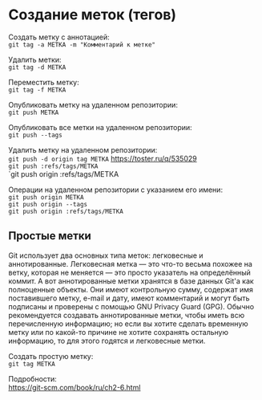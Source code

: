 

Создание меток (тегов)
======================

Создать метку с аннотацией:  
`git tag -a МЕТКА -m "Комментарий к метке"`

Удалить метки:  
`git tag -d МЕТКА`

Переместить метку:  
`git tag -f МЕТКА`

Опубликовать метку на удаленном репозитории:  
`git push МЕТКА`

Опубликовать все метки на удаленном репозитории:  
`git push --tags`

Удалить метку на удаленном репозитории:  
`git push -d origin tag МЕТКА` https://toster.ru/q/535029  
`git push :refs/tags/МЕТКА`  
`git push origin :refs/tags/МЕТКА  

Операции на удаленном репозитории с указанием его имени:  
`git push origin МЕТКА`  
`git push origin --tags`  
`git push origin :refs/tags/МЕТКА`  

Простые метки
-------------

Git использует два основных типа меток: легковесные и аннотированные. Легковесная метка — это что-то весьма похожее на ветку, которая не меняется — это просто указатель на определённый коммит. А вот аннотированные метки хранятся в базе данных Git'а как полноценные объекты. Они имеют контрольную сумму, содержат имя поставившего метку, e-mail и дату, имеют комментарий и могут быть подписаны и проверены с помощью GNU Privacy Guard (GPG). Обычно рекомендуется создавать аннотированные метки, чтобы иметь всю перечисленную информацию; но если вы хотите сделать временную метку или по какой-то причине не хотите сохранять остальную информацию, то для этого годятся и легковесные метки.

Создать простую метку:  
`git tag МЕТКА`

Подробности:  
https://git-scm.com/book/ru/ch2-6.html
